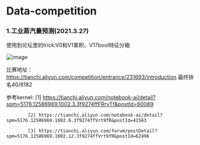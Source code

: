 # Data-competition
### 1.工业蒸汽量预测(2021.3.27)

使用到论坛里的trick:V0和V1乘积、V17bool特征分箱

![image](https://user-images.githubusercontent.com/37268836/112709873-d1089900-8ef7-11eb-8c3b-4660e43db4d3.png)

比赛地址：https://tianchi.aliyun.com/competition/entrance/231693/introduction  最终排名40/8182

参考kernel: [1] https://tianchi.aliyun.com/notebook-ai/detail?spm=5176.12586969.1002.3.3f9274ffFRryTf&postId=60069

            [2] https://tianchi.aliyun.com/notebook-ai/detail?spm=5176.12586969.1002.6.3f9274ffVrt9fR&postId=41563
            
            [3] https://tianchi.aliyun.com/forum/postDetail?spm=5176.12586969.1002.12.3f9274ffVrt9fR&postId=62496
 
